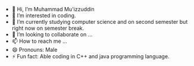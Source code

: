 - 👋 Hi, I’m Muhammad Mu'izzuddin
- 👀 I’m interested in coding.
- 🌱 I’m currently studying computer science and on second semester but right now on semester break.
- 💞️ I’m looking to collaborate on ...
- 📫 How to reach me ...
- 😄 Pronouns: Male
- ⚡ Fun fact: Able coding in C++ and java programming language.

<!---
muiz-25/muiz-25 is a ✨ special ✨ repository because its `README.md` (this file) appears on your GitHub profile.
You can click the Preview link to take a look at your changes.
--->
